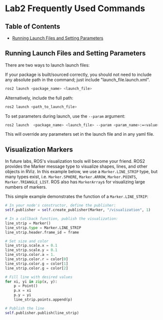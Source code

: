 # Lab2 Frequently Used Commands

## Table of Contents
- [Running Launch Files and Setting Parameters](https://github.com/mit-rss/frequently_used_instructions/tree/main/lab2#running-launch-files-and-setting-parameters)

## Running Launch Files and Setting Parameters

There are two ways to launch launch files:

If your package is built/sourced correctly, you should not need to include any absolute path in the command; just include "launch_file.launch.xml".

```bash
ros2 launch <package_name> <launch_file>
```

Alternatively, include the full path:

```bash
ros2 launch <path_to_launch_file>
```

To set parameters during launch, use the `--param` argument:

```bash
ros2 launch  <package_name> <launch_file> --param <param_name>:=<value>
```

This will override any parameters set in the launch file and in any yaml file.


## Visualization Markers

In future labs, ROS's visualization tools will become your friend. ROS2 provides the Marker message type to visualize shapes, lines, and other objects in RViz. In this example below, we use a `Marker.LINE_STRIP` type, but many types exist, i.e. `Marker.SPHERE`, `Marker.ARROW`, `Marker.POINTS`, `Marker.TRIANGLE_LIST`. ROS also has `MarkerArray`s for visualizing large numbers of markers.

This simple example demonstrates the function of a `Marker.LINE_STRIP`:

```python
# In your node's constructor, define the publisher:
self.publisher = self.create_publisher(Marker, "/visualization", 1)

# In a callback function, publish the visualization:
line_strip = Marker()
line_strip.type = Marker.LINE_STRIP
line_strip.header.frame_id = frame

# Set size and color
line_strip.scale.x = 0.1
line_strip.scale.y = 0.1
line_strip.color.a = 1.
line_strip.color.r = color[0]
line_strip.color.g = color[1]
line_strip.color.g = color[2]

# Fill line with desired values
for xi, yi in zip(x, y):
    p = Point()
    p.x = xi
    p.y = yi
    line_strip.points.append(p)

# Publish the line
self.publisher.publish(line_strip)
```

